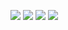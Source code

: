 ![](https://files.catbox.moe/zu80qv.webp)
![](https://files.catbox.moe/zirsx1.webp)
![](https://files.catbox.moe/astj89.webp)
![](https://files.catbox.moe/67ud24.webp)
